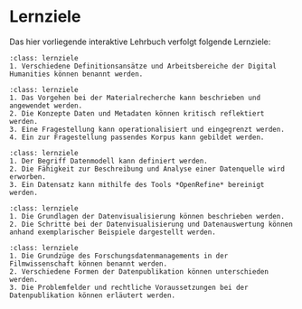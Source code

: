 # Lernziele
Das hier vorliegende interaktive Lehrbuch verfolgt folgende Lernziele:


```{admonition} [Grundzüge der Digital Humanities und deren Rolle in der Filmwissenschaft](../einleitung/toc.md)
:class: lernziele
1. Verschiedene Definitionsansätze und Arbeitsbereiche der Digital Humanities können benannt werden.
```

```{admonition} [Schritte zur Findung einer Fragestellung](../recherche/toc.md)
:class: lernziele
1. Das Vorgehen bei der Materialrecherche kann beschrieben und angewendet werden.
2. Die Konzepte Daten und Metadaten können kritisch reflektiert werden.
3. Eine Fragestellung kann operationalisiert und eingegrenzt werden.
4. Ein zur Fragestellung passendes Korpus kann gebildet werden.
```

```{admonition} [Prozess der Datenerhebung und Datenbereinigung](../bereinigung/toc.md)
:class: lernziele
1. Der Begriff Datenmodell kann definiert werden.
2. Die Fähigkeit zur Beschreibung und Analyse einer Datenquelle wird erworben.
3. Ein Datensatz kann mithilfe des Tools *OpenRefine* bereinigt werden.
```

```{admonition} [Datenauswertung und Datenvisualisierung mithilfe digitaler Ansätze und Werkzeuge](../auswertung/toc.md)
:class: lernziele
1. Die Grundlagen der Datenvisualisierung können beschrieben werden.
2. Die Schritte bei der Datenvisualisierung und Datenauswertung können anhand exemplarischer Beispiele dargestellt werden.
```

```{admonition} [Grundlagen für die Publikation von Forschungsdaten](../publikation/toc.md)
:class: lernziele
1. Die Grundzüge des Forschungsdatenmanagements in der Filmwissenschaft können benannt werden.
2. Verschiedene Formen der Datenpublikation können unterschieden werden.
3. Die Problemfelder und rechtliche Voraussetzungen bei der Datenpublikation können erläutert werden.
```


